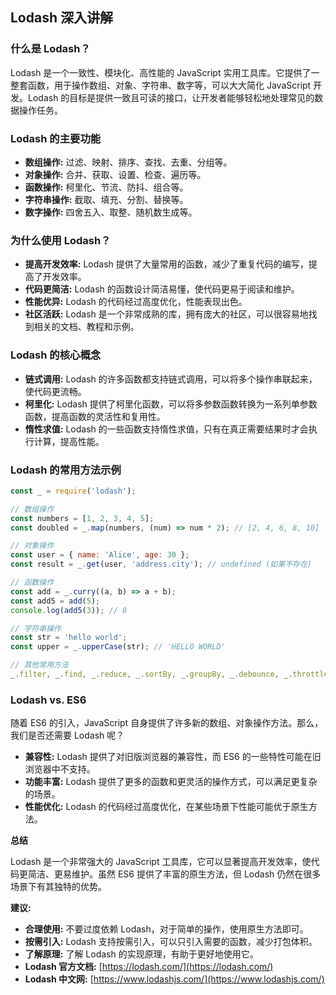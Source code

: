 ## Lodash 深入讲解

### 什么是 Lodash？

Lodash 是一个一致性、模块化、高性能的 JavaScript 实用工具库。它提供了一整套函数，用于操作数组、对象、字符串、数字等，可以大大简化 JavaScript 开发。Lodash 的目标是提供一致且可读的接口，让开发者能够轻松地处理常见的数据操作任务。

### Lodash 的主要功能

- **数组操作:** 过滤、映射、排序、查找、去重、分组等。
- **对象操作:** 合并、获取、设置、检查、遍历等。
- **函数操作:** 柯里化、节流、防抖、组合等。
- **字符串操作:** 截取、填充、分割、替换等。
- **数字操作:** 四舍五入、取整、随机数生成等。

### 为什么使用 Lodash？

- **提高开发效率:** Lodash 提供了大量常用的函数，减少了重复代码的编写，提高了开发效率。
- **代码更简洁:** Lodash 的函数设计简洁易懂，使代码更易于阅读和维护。
- **性能优异:** Lodash 的代码经过高度优化，性能表现出色。
- **社区活跃:** Lodash 是一个非常成熟的库，拥有庞大的社区，可以很容易地找到相关的文档、教程和示例。

### Lodash 的核心概念

- **链式调用:** Lodash 的许多函数都支持链式调用，可以将多个操作串联起来，使代码更流畅。
- **柯里化:** Lodash 提供了柯里化函数，可以将多参数函数转换为一系列单参数函数，提高函数的灵活性和复用性。
- **惰性求值:** Lodash 的一些函数支持惰性求值，只有在真正需要结果时才会执行计算，提高性能。

### Lodash 的常用方法示例

```JavaScript
const _ = require('lodash');

// 数组操作
const numbers = [1, 2, 3, 4, 5];
const doubled = _.map(numbers, (num) => num * 2); // [2, 4, 6, 8, 10]

// 对象操作
const user = { name: 'Alice', age: 30 };
const result = _.get(user, 'address.city'); // undefined (如果不存在)

// 函数操作
const add = _.curry((a, b) => a + b);
const add5 = add(5);
console.log(add5(3)); // 8

// 字符串操作
const str = 'hello world';
const upper = _.upperCase(str); // 'HELLO WORLD'

// 其他常用方法
_.filter, _.find, _.reduce, _.sortBy, _.groupBy, _.debounce, _.throttle, ...
```

### Lodash vs. ES6

随着 ES6 的引入，JavaScript 自身提供了许多新的数组、对象操作方法。那么，我们是否还需要 Lodash 呢？

- **兼容性:** Lodash 提供了对旧版浏览器的兼容性，而 ES6 的一些特性可能在旧浏览器中不支持。
- **功能丰富:** Lodash 提供了更多的函数和更灵活的操作方式，可以满足更复杂的场景。
- **性能优化:** Lodash 的代码经过高度优化，在某些场景下性能可能优于原生方法。

**总结**

Lodash 是一个非常强大的 JavaScript 工具库，它可以显著提高开发效率，使代码更简洁、更易维护。虽然 ES6 提供了丰富的原生方法，但 Lodash 仍然在很多场景下有其独特的优势。

**建议:**

- **合理使用:** 不要过度依赖 Lodash，对于简单的操作，使用原生方法即可。
- **按需引入:** Lodash 支持按需引入，可以只引入需要的函数，减少打包体积。
- **了解原理:** 了解 Lodash 的实现原理，有助于更好地使用它。
- **Lodash 官方文档:** [https://lodash.com/](https://lodash.com/)
- **Lodash 中文网:** [https://www.lodashjs.com/](https://www.lodashjs.com/)